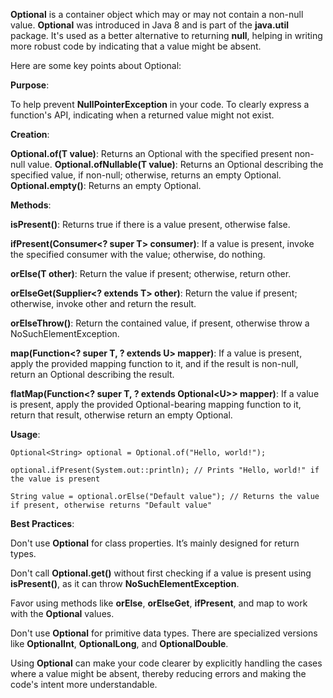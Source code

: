 **Optional** is a container object which may or may not contain a non-null value. **Optional** was introduced in Java 8 and is part of the **java.util** package. It's used as a better alternative to returning **null**, helping in writing more robust code by indicating that a value might be absent.

Here are some key points about Optional:

**Purpose**:

To help prevent **NullPointerException** in your code.
To clearly express a function's API, indicating when a returned value might not exist.

**Creation**:

**Optional.of(T value)**: Returns an Optional with the specified present non-null value.
**Optional.ofNullable(T value)**: Returns an Optional describing the specified value, if non-null; otherwise, returns an empty Optional.
**Optional.empty()**: Returns an empty Optional.

**Methods**:

**isPresent()**: Returns true if there is a value present, otherwise false.

**ifPresent(Consumer<? super T> consumer)**: If a value is present, invoke the specified consumer with the value; otherwise, do nothing.

**orElse(T other)**: Return the value if present; otherwise, return other.

**orElseGet(Supplier<? extends T> other)**: Return the value if present; otherwise, invoke other and return the result.

**orElseThrow()**: Return the contained value, if present, otherwise throw a NoSuchElementException.

**map(Function<? super T, ? extends U> mapper)**: If a value is present, apply the provided mapping function to it, and if the result is non-null, return an Optional describing the result.

**flatMap(Function<? super T, ? extends Optional\<U>> mapper)**: If a value is present, apply the provided Optional-bearing mapping function to it, return that result, otherwise return an empty Optional.

**Usage**:

    Optional<String> optional = Optional.of("Hello, world!");
    
    optional.ifPresent(System.out::println); // Prints "Hello, world!" if the value is present
    
    String value = optional.orElse("Default value"); // Returns the value if present, otherwise returns "Default value"

**Best Practices**:

Don't use **Optional** for class properties. It’s mainly designed for return types.

Don't call **Optional.get()** without first checking if a value is present using **isPresent()**, as it can throw **NoSuchElementException**.

Favor using methods like **orElse**, **orElseGet**, **ifPresent**, and map to work with the **Optional** values.

Don't use **Optional** for primitive data types. There are specialized versions like **OptionalInt**, **OptionalLong**, and **OptionalDouble**.

Using **Optional** can make your code clearer by explicitly handling the cases where a value might be absent, thereby reducing errors and making the code's intent more understandable.